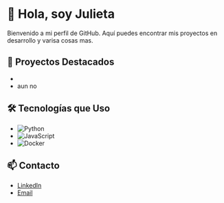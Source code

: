 

# 👋 Hola, soy Julieta 

Bienvenido a mi perfil de GitHub. Aquí puedes encontrar mis proyectos en desarrollo y varisa cosas mas.

## 🚀 Proyectos Destacados
- 
- aun no 

## 🛠️ Tecnologías que Uso
- ![Python](https://img.shields.io/badge/-Python-3776AB?style=flat-square&logo=python&logoColor=ffffff)
- ![JavaScript](https://img.shields.io/badge/-JavaScript-F7DF1E?style=flat-square&logo=javascript&logoColor=ffffff)
- ![Docker](https://img.shields.io/badge/-Docker-2496ED?style=flat-square&logo=docker&logoColor=ffffff)

## 📫 Contacto
- [LinkedIn](https://www.linkedin.com/in/julieta-sanchez-mendoza-06640927b/)
- [Email](sanchezmendozajulieta@gmail.com)
